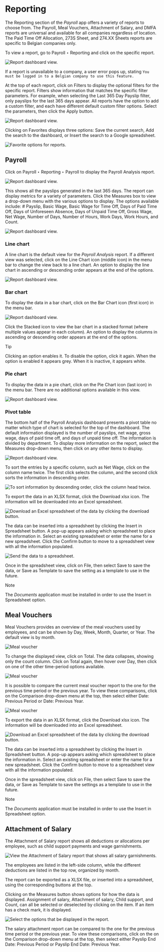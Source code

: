 # Reporting

The Reporting section of the _Payroll_ app offers a variety of reports to
choose from. The Payroll, Meal Vouchers, Attachment of Salary, and DMFA
reports are universal and available for all companies regardless of location.
The Paid Time Off Allocation, 273S Sheet, and 274.XX Sheets reports are
specific to Belgian companies only.

To view a report, go to Payroll ‣ Reporting and click on the specific report.

![Report dashboard view.](../../../_images/reports.png)

If a report is unavailable to a company, a user error pops up, stating `You
must be logged in to a Belgian company to use this feature.`

At the top of each report, click on Filters to display the optional filters
for the specific report. Filters show information that matches the specific
filter parameters. For example, when selecting the Last 365 Day Payslip
filter, only payslips for the last 365 days appear. All reports have the
option to add a custom filter, and each have different default custom filter
options. Select the parameters, then click the Apply button.

![Report dashboard view.](../../../_images/custom-filter1.png)

Clicking on Favorites displays three options: Save the current search, Add the
search to the dashboard, or Insert the search to a Google spreadsheet.

![Favorite options for reports.](../../../_images/favorites.png)

## Payroll

Click on Payroll ‣ Reporting ‣ Payroll to display the Payroll Analysis report.

![Report dashboard view.](../../../_images/payroll-report.png)

This shows all the payslips generated in the last 365 days. The report can
display metrics for a variety of parameters. Click the Measures box to view a
drop-down menu with the various options to display. The options available
include: # Payslip, Basic Wage, Basic Wage for Time Off, Days of Paid Time
Off, Days of Unforeseen Absence, Days of Unpaid Time Off, Gross Wage, Net
Wage, Number of Days, Number of Hours, Work Days, Work Hours, and Count.

![Report dashboard view.](../../../_images/measures1.png)

### Line chart

A line chart is the default view for the _Payroll Analysis_ report. If a
different view was selected, click on the Line Chart icon (middle icon) in the
menu bar to change the view back to a line chart. An option to display the
line chart in ascending or descending order appears at the end of the options.

![Report dashboard view.](../../../_images/line-chart.png)

### Bar chart

To display the data in a bar chart, click on the Bar Chart icon (first icon)
in the menu bar.

![Report dashboard view.](../../../_images/bar-chart.png)

Click the Stacked icon to view the bar chart in a stacked format (where
multiple values appear in each column). An option to display the columns in
ascending or descending order appears at the end of the options.

Tip

Clicking an option enables it. To disable the option, click it again. When the
option is enabled it appears grey. When it is inactive, it appears white.

### Pie chart

To display the data in a pie chart, click on the Pie Chart icon (last icon) in
the menu bar. There are no additional options available in this view.

![Report dashboard view.](../../../_images/pie-chart.png)

### Pivot table

The bottom half of the Payroll Analysis dashboard presents a pivot table no
matter which type of chart is selected for the top of the dashboard. The
default information displayed is the number of payslips, net wage, gross wage,
days of paid time off, and days of unpaid time off. The information is divided
by department. To display more information on the report, select the Measures
drop-down menu, then click on any other items to display.

![Report dashboard view.](../../../_images/measures-bottom.png)

To sort the entries by a specific column, such as Net Wage, click on the
column name twice. The first click selects the column, and the second click
sorts the information in descending order.

![To sort information by descending order, click the column head
twice.](../../../_images/net-wage.png)

To export the data in an XLSX format, click the Download xlsx icon. The
information will be downloaded into an Excel spreadsheet.

![Download an Excel spreadsheet of the data by clicking the download
button.](../../../_images/export1.png)

The data can be inserted into a spreadsheet by clicking the Insert in
Spreadsheet button. A pop-up appears asking which spreadsheet to place the
information in. Select an existing spreadsheet or enter the name for a new
spreadsheet. Click the Confirm button to move to a spreadsheet view with all
the information populated.

![Send the data to a spreadsheet.](../../../_images/spreadsheet.png)

Once in the spreadsheet view, click on File, then select Save to save the
data, or Save as Template to save the setting as a template to use in the
future.

Note

The _Documents_ application must be installed in order to use the Insert in
Spreadsheet option.

## Meal Vouchers

Meal Vouchers provides an overview of the meal vouchers used by employees, and
can be shown by Day, Week, Month, Quarter, or Year. The default view is by
month.

![Meal voucher](../../../_images/meal-vouchers.png)

To change the displayed view, click on Total. The data collapses, showing only
the count column. Click on Total again, then hover over Day, then click on one
of the other time-period options available.

![Meal voucher](../../../_images/voucher-day.png)

It is possible to compare the current meal voucher report to the one for the
previous time period or the previous year. To view these comparisons, click on
the Comparison drop-down menu at the top, then select either Date: Previous
Period or Date: Previous Year.

![Meal voucher](../../../_images/meal-comparison.png)

To export the data in an XLSX format, click the Download xlsx icon. The
information will be downloaded into an Excel spreadsheet.

![Download an Excel spreadsheet of the data by clicking the download
button.](../../../_images/voucher-download.png)

The data can be inserted into a spreadsheet by clicking the Insert in
Spreadsheet button. A pop-up appears asking which spreadsheet to place the
information in. Select an existing spreadsheet or enter the name for a new
spreadsheet. Click the Confirm button to move to a spreadsheet view with all
the information populated.

Once in the spreadsheet view, click on File, then select Save to save the
data, or Save as Template to save the settings as a template to use in the
future.

Note

The _Documents_ application must be installed in order to use the Insert in
Spreadsheet option.

## Attachment of Salary

The Attachment of Salary report shows all deductions or allocations per
employee, such as child support payments and wage garnishments.

![View the Attachment of Salary report that shows all salary
garnishments.](../../../_images/attachment-of-salary.png)

The employees are listed in the left-side column, while the different
deductions are listed in the top row, organized by month.

The report can be exported as a XLSX file, or inserted into a spreadsheet,
using the corresponding buttons at the top.

Clicking on the Measures button shows options for how the data is displayed.
Assignment of salary, Attachment of salary, Child support, and Count, can all
be selected or deselected by clicking on the item. If an item has a check
mark, it is displayed.

![Select the options that be displayed in the
report.](../../../_images/attachment-measures.png)

The salary attachment report can be compared to the one for the previous time
period or the previous year. To view these comparisons, click on the on the
Comparison drop-down menu at the top, then select either Payslip End Date:
Previous Period or Payslip End Date: Previous Year.

